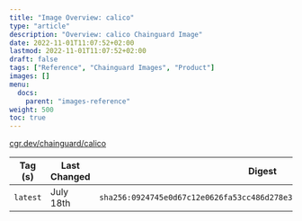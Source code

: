 ```yaml
---
title: "Image Overview: calico"
type: "article"
description: "Overview: calico Chainguard Image"
date: 2022-11-01T11:07:52+02:00
lastmod: 2022-11-01T11:07:52+02:00
draft: false
tags: ["Reference", "Chainguard Images", "Product"]
images: []
menu:
  docs:
    parent: "images-reference"
weight: 500
toc: true
---
```


[cgr.dev/chainguard/calico](https://github.com/chainguard-images/images/tree/main/images/calico)

| Tag (s)   | Last Changed | Digest                                                                    |
|-----------|--------------|---------------------------------------------------------------------------|
|  `latest` | July 18th    | `sha256:0924745e0d67c12e0626fa53cc486d278e392179bb3b2f5c2c59f6353b2453d6` |



